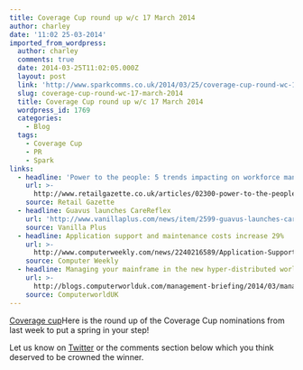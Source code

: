 ```yaml
---
title: Coverage Cup round up w/c 17 March 2014
author: charley
date: '11:02 25-03-2014'
imported_from_wordpress:
  author: charley
  comments: true
  date: 2014-03-25T11:02:05.000Z
  layout: post
  link: 'http://www.sparkcomms.co.uk/2014/03/25/coverage-cup-round-wc-17-march-2014/'
  slug: coverage-cup-round-wc-17-march-2014
  title: Coverage Cup round up w/c 17 March 2014
  wordpress_id: 1769
  categories:
    - Blog
  tags:
    - Coverage Cup
    - PR
    - Spark
links:
  - headline: 'Power to the people: 5 trends impacting on workforce management in retail'
    url: >-
      http://www.retailgazette.co.uk/articles/02300-power-to-the-people-5-trends-impacting-on-workforce-management-in-retail
    source: Retail Gazette
  - headline: Guavus launches CareReflex
    url: 'http://www.vanillaplus.com/news/item/2599-guavus-launches-carereflex'
    source: Vanilla Plus
  - headline: Application support and maintenance costs increase 29%
    url: >-
      http://www.computerweekly.com/news/2240216589/Application-Support-and-Maintenance-ticket-costs-increase-29
    source: Computer Weekly
  - headline: Managing your mainframe in the new hyper-distributed world
    url: >-
      http://blogs.computerworlduk.com/management-briefing/2014/03/managing-your-mainframe-in-the-new-hyper-distributed-world/index.htm
    source: ComputerworldUK
---
```

[Coverage cup](Coverage-cup-167x300.jpg)Here is the round up of the Coverage Cup nominations from last week to put a spring in your step!

Let us know on [Twitter](http://www.twitter.com/sparkcomms) or the comments section below which you think deserved to be crowned the winner.
